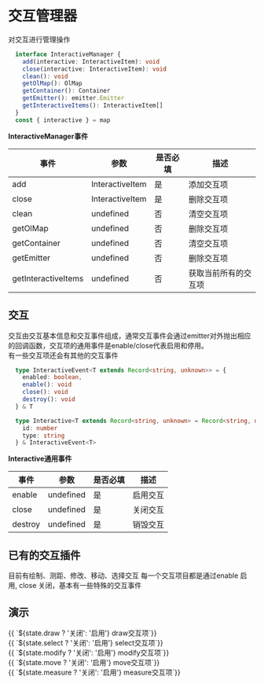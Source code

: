 # 交互管理器
对交互进行管理操作

```ts
  interface InteractiveManager {
    add(interactive: InteractiveItem): void
    close(interactive: InteractiveItem): void
    clean(): void
    getOlMap(): OlMap
    getContainer(): Container
    getEmitter(): emitter.Emitter
    getInteractiveItems(): InteractiveItem[]
  }
  const { interactive } = map
```

**InteractiveManager事件**

| 事件      |    参数    |  是否必填   |     描述    |
| -----------  |  ----------|----------   | ----------- |
| add   | InteractiveItem |   是     | 添加交互项 |
| close   | InteractiveItem   |   是   | 删除交互项 |
| clean   |  undefined  |     否      | 清空交互项 |
| getOlMap   | undefined   |   否   | 删除交互项 |
| getContainer   |  undefined  |     否      | 清空交互项 |
| getEmitter   | undefined   |   否   | 删除交互项 |
| getInteractiveItems   | undefined   |   否   | 获取当前所有的交互项 |

## 交互
交互由交互基本信息和交互事件组成，通常交互事件会通过emitter对外抛出相应的回调函数，交互项的通用事件是enable/close代表启用和停用。  
有一些交互项还会有其他的交互事件  

```ts
  type InteractiveEvent<T extends Record<string, unknown>> = {
    enabled: boolean,
    enable(): void 
    close(): void
    destroy(): void
  } & T

  type Interactive<T extends Record<string, unknown> = Record<string, unknown>> = {
    id: number
    type: string
  } & InteractiveEvent<T>
```

**Interactive通用事件**


| 事件      |    参数    |  是否必填   |     描述    |
| -----------  |  ----------|----------   | ----------- |
| enable    |  undefined  |     是      |  启用交互 |
| close   | undefined   |   是   | 关闭交互 |
| destroy | undefined   |   是   | 销毁交互 |

## 已有的交互插件
目前有绘制、测距、修改、移动、选择交互
每一个交互项目都是通过enable 启用, close 关闭，基本有一些特殊的交互事件

## 演示

<div class="w-[500px] h-[700px]">
  <div class="flex w-full flex-col">
    <div class="flex mb-2 items-center">
      <el-select :modelValue="state.drawType" @change="changeDrawType">
        <el-option value="circle" label="绘制圆形"></el-option>
        <el-option value="polygon" label="绘制多边形"></el-option>
        <el-option value="line" label="绘制线段"></el-option>
      </el-select>
      <el-button class="ml-2 " @click="switcher('draw', !state.draw)" type="primary">{{ `${state.draw ? '关闭': '启用'} draw交互项`}}</el-button>
    </div>
    <div class="flex mb-2">
      <el-button class="mr-2" @click="switcher('select', !state.select)" type="primary">{{ `${state.select ? '关闭': '启用'} select交互项`}}</el-button>
    </div>
    <div class="flex mb-2">
      <el-button class="mr-2"  @click="switcher('modify', !state.modify)" type="primary">{{ `${state.modify ? '关闭': '启用'} modify交互项`}}</el-button>
    </div>
    <div class="flex mb-2">
      <el-button class="mr-2"  @click="switcher('move', !state.move)" type="primary">{{ `${state.move ? '关闭': '启用'} move交互项`}}</el-button>
    </div>
    <div class="flex mb-2">
      <el-select :modelValue="state.measureType" @change="changeMeasureType">
        <el-option value="distance" label="测距"></el-option>
        <el-option value="area" label="测面积"></el-option>
      </el-select>
      <el-button class="ml-2 mr-2"  @click="switcher('measure', !state.measure)" type="primary">{{ `${state.measure ? '关闭': '启用'} measure交互项`}}</el-button>
    </div>
  </div>
  <div class="w-[500px] h-[500px] border" ref="mapRef"></div>
</div>

<script setup lang="ts">
  import { createMap } from "@web-map-service/map2d";
  import { ref, onMounted, reactive } from 'vue'
  import { createMeasureInteractive, createSelectInteractive, createModifyInteractive, createMoveInteractive, createDrawInteractive } from '@web-map-service/map2d'

  const state = reactive({
    draw: false,
    drawType: 'circle',
    select: false,
    move: false,
    modify: false,
    measure: false,
    measureType: 'distance',
  })

  const mapRef = ref<HTMLElement>()
  let map
  let interactiveManager

  let [draw, select, move, modify, measure] = []

  function changeDrawType(type) {
    state.drawType = type
    draw.use(type)
  }

  function changeMeasureType(type) {
    state.measureType = type
    measure.use(type)
  }

  function switcher(type, status) {
    if (status) {
      enable(type)
      return
    }
    close(type)
  }

  function enable(type) {
    switch(type) {
      case 'draw': 
        draw.enable()
        break
      case 'select': 
        select.enable()
        break
      case 'move': 
        move.enable()
        break
      case 'modify': 
        modify.enable()
        break
      case 'measure': 
        measure.enable()
        break
    }
    state[type] = true
  }

  function close(type) {
    switch(type) {
      case 'draw': 
        draw.close()
        break
      case 'select': 
        select.close()
        break
      case 'move': 
        move.close()
        break
      case 'modify': 
        modify.close()
        break
      case 'measure': 
        measure.close()
        break
    }
    state[type] = false
  }

  onMounted(()=> {
    map = createMap({
      el: mapRef.value,
    })

    const layer = map.container.layerManager.create()

    interactiveManager = map.interactiveManager;
    draw = createDrawInteractive(interactiveManager)
    select = createSelectInteractive(interactiveManager)
    move = createMoveInteractive(interactiveManager)
    modify = createModifyInteractive(interactiveManager)
    measure = createMeasureInteractive(interactiveManager)

    const element4 = layer.create({
      type: 'image',
      style: {
        stroke: {
          color: 'red'
        }
      },
      rotate: 30,
      image: {
        src: 'https://raw.githubusercontent.com/zhuyue6/web-map-service/main/public/images/position.png'
      },
      data: [6000, 6000]
    })

    map.emitter.on('select', (data: Element[])=>{
      // 获取所有的选择元素
      move.clean()
      modify.clean()
      for (const item of data) {
        move.add(item)
        modify.add(item)
      }
    })

    changeDrawType(state.drawType)
    changeMeasureType(state.measureType)
    map.emitter.on('draw', (data: PointData)=>{
      // 把绘制的元素生成到相应图层
      layer.create(data)
    })
  })
</script>